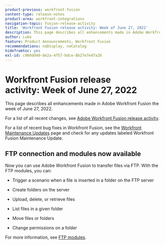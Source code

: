 ```yaml
---
product-previous: workfront-fusion
content-type: release-notes
product-area: workfront-integrations
navigation-topic: fusion-release-activity
title: 'Workfront Fusion release activity: Week of June 27, 2022'
description: This page describes all enhancements made in Adobe Workfront Fusion the week of June 27, 2022.
author: Luke
feature: Product Announcements, Workfront Fusion
recommendations: noDisplay, noCatalog
hidefromtoc: yes
exl-id: c960dd49-8e2a-4f57-bdce-8b27e7e47a26
---
```

# Workfront Fusion release activity:&nbsp;Week of June 27, 2022

This page describes all enhancements made in Adobe Workfront Fusion the week of June 27, 2022.

For a list of all recent changes, see [Adobe Workfront Fusion release activity](../../../product-announcements/product-releases/fusion-release-activity/fusion-release-activity.md).

For a list of recent bug fixes in Workfront Fusion, see the [Workfront Maintenance Updates](https://experienceleague.adobe.com/docs/workfront-known-issues/releases/current-updates.html) page and check for any updates labeled Workfront Fusion Maintenance Update.

## FTP connection and modules now available

Now you can use Adobe Workfront Fusion to transfer files via FTP. With the FTP modules, you can:

*   Trigger a scenario when a file is inserted in a folder on the FTP server
    
*   Create folders on the server
    
*   Upload, delete, or retrieve files
    
*   List files in a given folder
    
*   Move files or folders
    
*   Change permissions on a folder
    

For more information, see [FTP modules](../../../workfront-fusion/apps-and-their-modules/ftp-modules.md).
